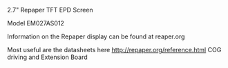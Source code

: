 2.7" Repaper TFT EPD Screen

Model EM027AS012

Information on the Repaper display can be found at reaper.org

Most useful are the datasheets here http://repaper.org/reference.html
COG driving and Extension Board
